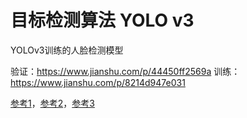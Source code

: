 # 目标检测算法 YOLO v3

YOLOv3训练的人脸检测模型

验证：https://www.jianshu.com/p/44450ff2569a
训练：https://www.jianshu.com/p/8214d947e031

[参考1](https://arxiv.org/abs/1804.02767)，[参考2](https://towardsdatascience.com/yolo-v3-object-detection-53fb7d3bfe6b)，[参考3](https://github.com/qqwweee/keras-yolo3)
